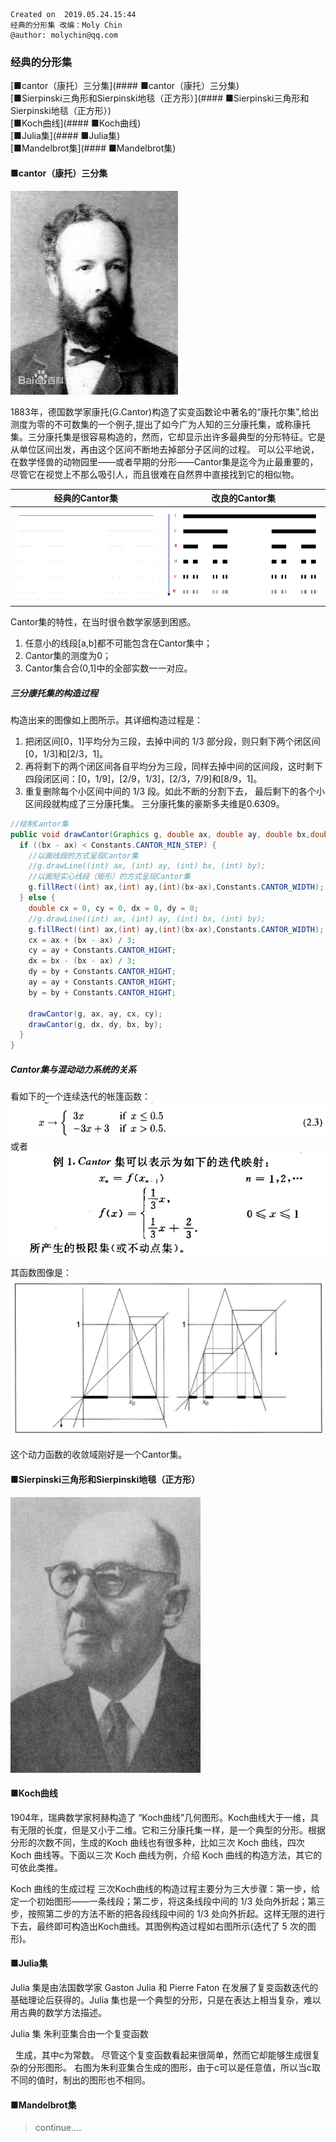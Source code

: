 ```
Created on  2019.05.24.15:44
经典的分形集 改编：Moly Chin
@author: molychin@qq.com
```

### 经典的分形集
[■cantor（康托）三分集](#### ■cantor（康托）三分集)  
[■Sierpinski三角形和Sierpinski地毯（正方形）](#### ■Sierpinski三角形和Sierpinski地毯（正方形）)  
[■Koch曲线](#### ■Koch曲线)  
[■Julia集](#### ■Julia集)  
[■Mandelbrot集](#### ■Mandelbrot集)  


#### ■cantor（康托）三分集
![](res/0f4bfb0574.jpg)

1883年，德国数学家康托(G.Cantor)构造了实变函数论中著名的“康托尔集”,给出测度为零的不可数集的一个例子,提出了如今广为人知的三分康托集，或称康托集。三分康托集是很容易构造的，然而，它却显示出许多最典型的分形特征。它是从单位区间出发，再由这个区间不断地去掉部分子区间的过程。
可以公平地说，在数学怪兽的动物园里——或者早期的分形——Cantor集是迄今为止最重要的，尽管它在视觉上不那么吸引人，而且很难在自然界中直接找到它的相似物。

|经典的Cantor集|改良的Cantor集|
|:---:|:---:|
|![](res/2019-5-24-23-19-01.png)|![](res/2019-5-24-22-30-41.png)|

Cantor集的特性，在当时很令数学家感到困惑。
1. 任意小的线段[a,b]都不可能包含在Cantor集中；
2. Cantor集的测度为0；
3. Cantor集合合(0,1]中的全部实数一一对应。


##### 三分康托集的构造过程
构造出来的图像如上图所示。其详细构造过程是：
1. 把闭区间[0，1]平均分为三段，去掉中间的 1/3 部分段，则只剩下两个闭区间[0，1/3]和[2/3，1]。
2. 再将剩下的两个闭区间各自平均分为三段，同样去掉中间的区间段，这时剩下四段闭区间：[0，1/9]，[2/9，1/3]，[2/3，7/9]和[8/9，1]。
3. 重复删除每个小区间中间的 1/3 段。如此不断的分割下去， 最后剩下的各个小区间段就构成了三分康托集。 三分康托集的豪斯多夫维是0.6309。

```java
//绘制Cantor集
public void drawCantor(Graphics g, double ax, double ay, double bx,double by) {
  if ((bx - ax) < Constants.CANTOR_MIN_STEP) {
    //以画线段的方式呈现Cantor集
    //g.drawLine((int) ax, (int) ay, (int) bx, (int) by);
    //以画短实心线段（矩形）的方式呈现Cantor集
    g.fillRect((int) ax,(int) ay,(int)(bx-ax),Constants.CANTOR_WIDTH);
  } else {
    double cx = 0, cy = 0, dx = 0, dy = 0;
    //g.drawLine((int) ax, (int) ay, (int) bx, (int) by);
    g.fillRect((int) ax,(int) ay,(int)(bx-ax),Constants.CANTOR_WIDTH);
    cx = ax + (bx - ax) / 3;
    cy = ay + Constants.CANTOR_HIGHT;
    dx = bx - (bx - ax) / 3;
    dy = by + Constants.CANTOR_HIGHT;
    ay = ay + Constants.CANTOR_HIGHT;
    by = by + Constants.CANTOR_HIGHT;

    drawCantor(g, ax, ay, cx, cy);
    drawCantor(g, dx, dy, bx, by);
  }
}
```

##### Cantor集与混动动力系统的关系
看如下的一个连续迭代的帐篷函数：
![](res/2019-5-24-23-31-31.png)
或者
![](res/Image-5.png)

其函数图像是：
![](res/2019-5-24-23-34-59.png)

这个动力函数的收敛域刚好是一个Cantor集。

#### ■Sierpinski三角形和Sierpinski地毯（正方形）

![](res/2019-5-24-23-39-27.png)



#### ■Koch曲线
1904年，瑞典数学家柯赫构造了 “Koch曲线”几何图形。Koch曲线大于一维，具有无限的长度，但是又小于二维。它和三分康托集一样，是一个典型的分形。根据分形的次数不同，生成的Koch 曲线也有很多种，比如三次 Koch 曲线，四次 Koch 曲线等。下面以三次 Koch 曲线为例，介绍 Koch 曲线的构造方法，其它的可依此类推。

Koch 曲线的生成过程
三次Koch曲线的构造过程主要分为三大步骤：第一步，给定一个初始图形——一条线段；第二步，将这条线段中间的 1/3 处向外折起；第三步，按照第二步的方法不断的把各段线段中间的 1/3 处向外折起。这样无限的进行下去，最终即可构造出Koch曲线。其图例构造过程如右图所示(迭代了 5 次的图形)。

#### ■Julia集
Julia 集是由法国数学家 Gaston Julia 和 Pierre Faton 在发展了复变函数迭代的基础理论后获得的。Julia 集也是一个典型的分形，只是在表达上相当复杂，难以用古典的数学方法描述。

Julia 集
朱利亚集合由一个复变函数
 

 
生成，其中c为常数。
尽管这个复变函数看起来很简单，然而它却能够生成很复杂的分形图形。
右图为朱利亚集合生成的图形，由于c可以是任意值，所以当c取不同的值时，制出的图形也不相同。

#### ■Mandelbrot集




>continue....
